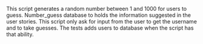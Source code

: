 This script generates a random number between 1 and 1000 for users to guess. 
Number_guess database to holds the information suggested in the user stories. 
This script only ask for input from the user to get the username and to take guesses. 
The tests adds users to database when the script has that ability.
